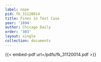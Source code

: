 ```yaml
---
label: nope
pid: fk_31120014
title: Fines in Test Case
year: '1894'
author: Chicago Daily
order: '303'
layout: single
collection: documents
---
```



{{< embed-pdf url=/pdfs/fk_31120014.pdf >}}